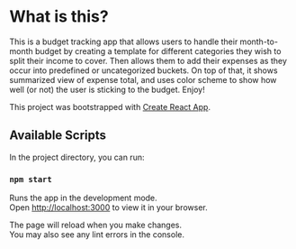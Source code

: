 # What is this?
This is a budget tracking app that allows users to handle their month-to-month budget by creating a template for different categories they wish to split their income to cover. Then allows them to add their expenses as they occur into predefined or uncategorized buckets. On top of that, it shows summarized view of expense total, and uses color scheme to show how well (or not) the user is sticking to the budget. Enjoy!

This project was bootstrapped with [Create React App](https://github.com/facebook/create-react-app).

## Available Scripts

In the project directory, you can run:

### `npm start`

Runs the app in the development mode.\
Open [http://localhost:3000](http://localhost:3000) to view it in your browser.

The page will reload when you make changes.\
You may also see any lint errors in the console.
